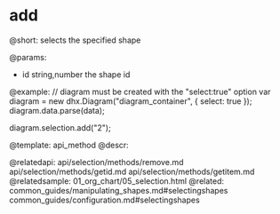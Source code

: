 add
=========

@short:
	selects the specified shape

@params:
- id		string,number		the shape id



@example:
// diagram must be created with the "select:true" option
var diagram = new dhx.Diagram("diagram_container", { select: true });
diagram.data.parse(data);

diagram.selection.add("2");


@template:	api_method
@descr:


@relatedapi:
	api/selection/methods/remove.md
	api/selection/methods/getid.md
    api/selection/methods/getitem.md
@relatedsample:
	01_org_chart/05_selection.html
@related:
	common_guides/manipulating_shapes.md#selectingshapes
	common_guides/configuration.md#selectingshapes
